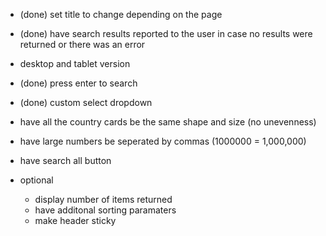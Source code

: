 - (done) set title to change depending on the page
- (done) have search results reported to the user in case no results were returned or there was an error
- desktop and tablet version
- (done) press enter to search
- (done) custom select dropdown
- have all the country cards be the same shape and size (no unevenness)
- have large numbers be seperated by commas (1000000 = 1,000,000)
- have search all button

- optional
  - display number of items returned
  - have additonal sorting paramaters
  - make header sticky

